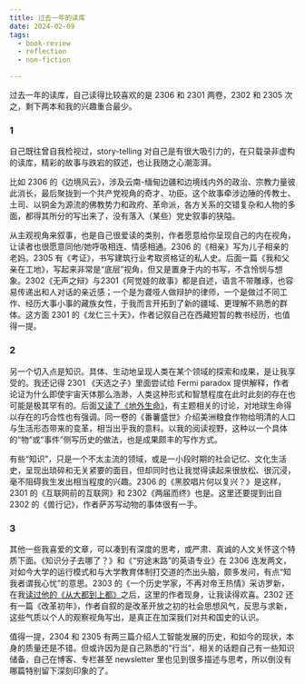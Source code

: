 ```yaml
---
title: 过去一年的读库
date: 2024-02-09
tags:
  - book-review
  - reflection
  - non-fiction

---
```


过去一年的读库，自己读得比较喜欢的是 2306 和 2301 两卷，2302 和 2305 次之，剩下两本和我的兴趣重合最少。
### 1
自己既往曾自我检视过，story-telling 对自己是有很大吸引力的，在只载录非虚构的读库，精彩的故事与跌宕的叙述，也让我随之心潮澎湃。

比如 2306 的《边境风云》，涉及云南-缅甸边疆和边境线内外的政治、宗教力量彼此消长，最后聚拢到一个共产党视角的奇才、功臣。这个故事牵涉边陲的传教士、土司、以铜金为源流的佛教势力和政府、革命派，各方关系的交错复杂和人物的多面，都得其所分的写出来了，没有落入（某些）党史叙事的狭隘。

从主观视角来叙事，也是自己很爱读的类别，作者愿意给你呈现自己的内在视角，让读者也很愿意同他/她呼吸相连、情感相通。2306 的《相亲》写为儿子相亲的老妈。2305 有《考证》，书写建筑行业考取资格证的私人史。后面一篇《我和父亲在工地》，写起来非常是“底层”视角，但又是置身于内的书写，不含怜悯与想象。2302《无声之辩》与2301《阿觉娃的故事》都是自述，语言不带雕琢，也容易传递出和人对话的亲近感；一个是为聋哑人做辩护的律师，一个是做过不同工作、经历大事小事的藏族女性，于我而言开拓到了新的疆域、更理解不熟悉的群体。这方面 2301 的《龙仁三十天》，作者记叙自己在西藏短暂的教书经历，也值得一提。

### 2
另一个切入点是知识。具体、生动地呈现人类在某个领域的探索和成果，是让我享受的。我还记得 2301 《天选之子》里面尝试给 Fermi paradox 提供解释，作者论证为什么即使宇宙天体那么浩渺，人类这种形式和智慧程度在此时此刻的存在也可能是极其罕有的。后面[又读了《地外生命》](../extraterrestrial-life/)，有主题相关的讨论，对地球生命得以存在的巧合性也有强调。同一卷的《番薯盛世》介绍美洲粮食作物给明清的人口与生活形态带来的变革，相当出乎我的意料。以我的阅读视野，这种以一个具体的“物”或“事件”侧写历史的做法，也是成果颇丰的写作方式。

有些“知识”，只是一个不太主流的领域，或是一小段时期的社会记忆、文化生活史，呈现出琐碎和无关紧要的面目，但却同时也让我觉得读起来很放松、很沉浸，毫不阻碍我生发出相当程度的兴趣。2306 的《黑胶唱片何以复兴？》是这样，2301 的《互联网前的互联网》和 2302《两届而终》也是。这里还要提到出自 2302 的《兽行记》，作者萨苏写动物的事体很有一手。

### 3
其他一些我喜爱的文章，可以凑到有深度的思考，或严肃、真诚的人文关怀这个特质下面。《知识分子去哪了？》和《“穷途末路”的英语专业》在 2306 连发两文，对如今大学的运行模式和与大学教育体制打交道的杰出头脑，颇多发问，有点“知我者谓我心忧”的意思。2303 的《一个历史学家，不再对帝王热情》采访罗新，在我[读过他的《从大都到上都》](../travel-on-paper/)之后，这里的作者现身，让我读得欢喜。2302 还有一篇《改革初年》，作者自叙的是改革开放之初的社会思想风气，反思与求新，这些气质以个人的观察视角写出，是真正在加深我们对共和国史的认识。

值得一提，2304 和 2305 有两三篇介绍人工智能发展的历史，和如今的现状，本身的质量还是不错。但或许因为是自己熟悉的“行当”，相关的话题自己有一些知识储备，自己在博客、专栏甚至 newsletter 里也见到很多描述与思考，所以倒没有哪篇特别留下深刻印象的了。